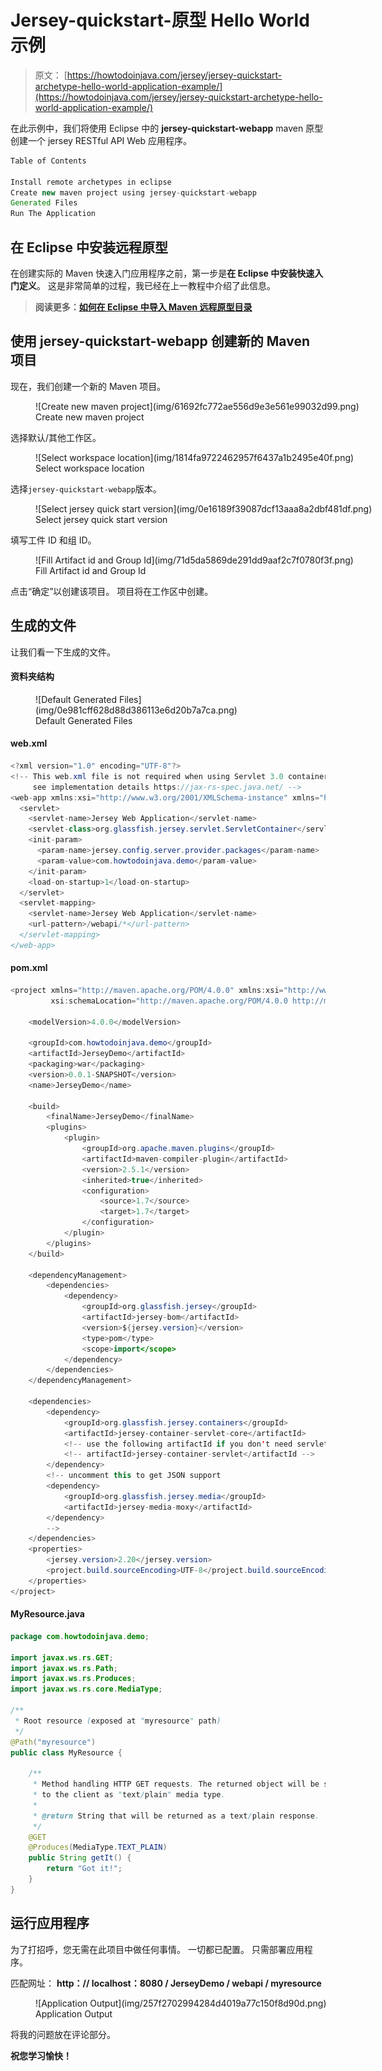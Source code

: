 # Jersey-quickstart-原型 Hello World 示例

> 原文： [https://howtodoinjava.com/jersey/jersey-quickstart-archetype-hello-world-application-example/](https://howtodoinjava.com/jersey/jersey-quickstart-archetype-hello-world-application-example/)

在此示例中，我们将使用 Eclipse 中的 **jersey-quickstart-webapp** maven 原型创建一个 jersey RESTful API Web 应用程序。

```java
Table of Contents

Install remote archetypes in eclipse
Create new maven project using jersey-quickstart-webapp
Generated Files
Run The Application
```

## 在 Eclipse 中安装远程原型

在创建实际的 Maven 快速入门应用程序之前，第一步是**在 Eclipse 中安装快速入门定义**。 这是非常简单的过程，我已经在上一教程中介绍了此信息。

> **阅读更多：[如何在 Eclipse 中导入 Maven 远程原型目录](//howtodoinjava.com/tools/eclipse/how-to-import-maven-remote-archetype-catalogs-in-eclipse/)**

## 使用 jersey-quickstart-webapp 创建新的 Maven 项目

现在，我们创建一个新的 Maven 项目。

<figure aria-describedby="caption-attachment-4962" class="wp-caption aligncenter" id="attachment_4962" style="width: 677px">![Create new maven project](img/61692fc772ae556d9e3e561e99032d99.png)

<figcaption class="wp-caption-text" id="caption-attachment-4962">Create new maven project</figcaption>

</figure>

选择默认/其他工作区。

<figure aria-describedby="caption-attachment-4963" class="wp-caption aligncenter" id="attachment_4963" style="width: 735px">![Select workspace location](img/1814fa9722462957f6437a1b2495e40f.png)

<figcaption class="wp-caption-text" id="caption-attachment-4963">Select workspace location</figcaption>

</figure>

选择`jersey-quickstart-webapp`版本。

<figure aria-describedby="caption-attachment-4964" class="wp-caption aligncenter" id="attachment_4964" style="width: 816px">![Select jersey quick start version](img/0e16189f39087dcf13aaa8a2dbf481df.png)

<figcaption class="wp-caption-text" id="caption-attachment-4964">Select jersey quick start version</figcaption>

</figure>

填写工件 ID 和组 ID。

<figure aria-describedby="caption-attachment-4965" class="wp-caption aligncenter" id="attachment_4965" style="width: 816px">![Fill Artifact id and Group Id](img/71d5da5869de291dd9aaf2c7f0780f3f.png)

<figcaption class="wp-caption-text" id="caption-attachment-4965">Fill Artifact id and Group Id</figcaption>

</figure>

点击“确定”以创建该项目。 项目将在工作区中创建。

## 生成的文件

让我们看一下生成的文件。

#### 资料夹结构

<figure aria-describedby="caption-attachment-4973" class="wp-caption aligncenter" id="attachment_4973" style="width: 409px">![Default Generated Files](img/0e981cff628d88d386113e6d20b7a7ca.png)

<figcaption class="wp-caption-text" id="caption-attachment-4973">Default Generated Files</figcaption>

</figure>

#### web.xml

```java
<?xml version="1.0" encoding="UTF-8"?>
<!-- This web.xml file is not required when using Servlet 3.0 container,
     see implementation details https://jax-rs-spec.java.net/ -->
<web-app xmlns:xsi="http://www.w3.org/2001/XMLSchema-instance" xmlns="http://java.sun.com/xml/ns/javaee" xsi:schemaLocation="http://java.sun.com/xml/ns/javaee http://www.oracle.com/technetwork/java/index.html; version="2.5">
  <servlet>
    <servlet-name>Jersey Web Application</servlet-name>
    <servlet-class>org.glassfish.jersey.servlet.ServletContainer</servlet-class>
    <init-param>
      <param-name>jersey.config.server.provider.packages</param-name>
      <param-value>com.howtodoinjava.demo</param-value>
    </init-param>
    <load-on-startup>1</load-on-startup>
  </servlet>
  <servlet-mapping>
    <servlet-name>Jersey Web Application</servlet-name>
    <url-pattern>/webapi/*</url-pattern>
  </servlet-mapping>
</web-app>
```

#### pom.xml

```java
<project xmlns="http://maven.apache.org/POM/4.0.0" xmlns:xsi="http://www.w3.org/2001/XMLSchema-instance"
         xsi:schemaLocation="http://maven.apache.org/POM/4.0.0 http://maven.apache.org/maven-v4_0_0.xsd">

    <modelVersion>4.0.0</modelVersion>

    <groupId>com.howtodoinjava.demo</groupId>
    <artifactId>JerseyDemo</artifactId>
    <packaging>war</packaging>
    <version>0.0.1-SNAPSHOT</version>
    <name>JerseyDemo</name>

    <build>
        <finalName>JerseyDemo</finalName>
        <plugins>
            <plugin>
                <groupId>org.apache.maven.plugins</groupId>
                <artifactId>maven-compiler-plugin</artifactId>
                <version>2.5.1</version>
                <inherited>true</inherited>
                <configuration>
                    <source>1.7</source>
                    <target>1.7</target>
                </configuration>
            </plugin>
        </plugins>
    </build>

    <dependencyManagement>
        <dependencies>
            <dependency>
                <groupId>org.glassfish.jersey</groupId>
                <artifactId>jersey-bom</artifactId>
                <version>${jersey.version}</version>
                <type>pom</type>
                <scope>import</scope>
            </dependency>
        </dependencies>
    </dependencyManagement>

    <dependencies>
        <dependency>
            <groupId>org.glassfish.jersey.containers</groupId>
            <artifactId>jersey-container-servlet-core</artifactId>
            <!-- use the following artifactId if you don't need servlet 2.x compatibility -->
            <!-- artifactId>jersey-container-servlet</artifactId -->
        </dependency>
        <!-- uncomment this to get JSON support
        <dependency>
            <groupId>org.glassfish.jersey.media</groupId>
            <artifactId>jersey-media-moxy</artifactId>
        </dependency>
        -->
    </dependencies>
    <properties>
        <jersey.version>2.20</jersey.version>
        <project.build.sourceEncoding>UTF-8</project.build.sourceEncoding>
    </properties>
</project>

```

#### MyResource.java

```java
package com.howtodoinjava.demo;

import javax.ws.rs.GET;
import javax.ws.rs.Path;
import javax.ws.rs.Produces;
import javax.ws.rs.core.MediaType;

/**
 * Root resource (exposed at "myresource" path)
 */
@Path("myresource")
public class MyResource {

    /**
     * Method handling HTTP GET requests. The returned object will be sent
     * to the client as "text/plain" media type.
     *
     * @return String that will be returned as a text/plain response.
     */
    @GET
    @Produces(MediaType.TEXT_PLAIN)
    public String getIt() {
        return "Got it!";
    }
}

```

## 运行应用程序

为了打招呼，您无需在此项目中做任何事情。 一切都已配置。 只需部署应用程序。

匹配网址： **http：// localhost：8080 / JerseyDemo / webapi / myresource**

<figure aria-describedby="caption-attachment-4974" class="wp-caption aligncenter" id="attachment_4974" style="width: 558px">![Application Output](img/257f2702994284d4019a77c150f8d90d.png)

<figcaption class="wp-caption-text" id="caption-attachment-4974">Application Output</figcaption>

</figure>

将我的问题放在评论部分。

**祝您学习愉快！**